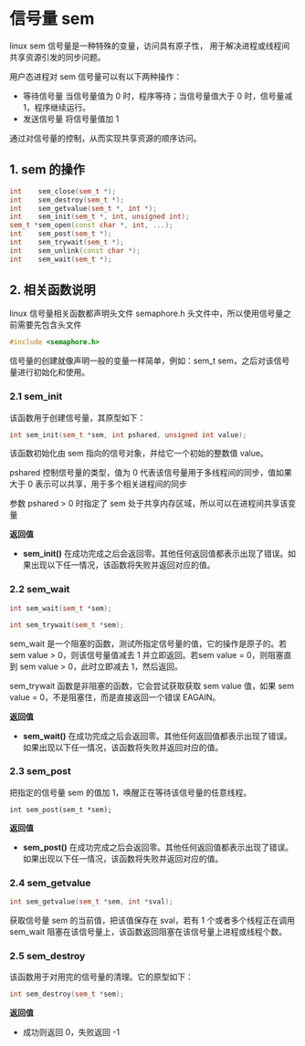 # 信号量 sem

linux sem 信号量是一种特殊的变量，访问具有原子性， 用于解决进程或线程间共享资源引发的同步问题。

用户态进程对 sem 信号量可以有以下两种操作：

*   等待信号量
    当信号量值为 0 时，程序等待；当信号量值大于 0 时，信号量减 1，程序继续运行。
*   发送信号量
    将信号量值加 1

通过对信号量的控制，从而实现共享资源的顺序访问。

## 1. sem 的操作

```c++
int    sem_close(sem_t *);
int    sem_destroy(sem_t *);
int    sem_getvalue(sem_t *, int *);
int    sem_init(sem_t *, int, unsigned int);
sem_t *sem_open(const char *, int, ...);
int    sem_post(sem_t *);
int    sem_trywait(sem_t *);
int    sem_unlink(const char *);
int    sem_wait(sem_t *);
```

## 2. 相关函数说明

linux 信号量相关函数都声明头文件 semaphore.h 头文件中，所以使用信号量之前需要先包含头文件

```c++
#include <semaphore.h>
```

信号量的创建就像声明一般的变量一样简单，例如：sem_t sem，之后对该信号量进行初始化和使用。

### 2.1 sem_init

该函数用于创建信号量，其原型如下：

```c++
int sem_init(sem_t *sem, int pshared, unsigned int value);
```

该函数初始化由 sem 指向的信号对象，并给它一个初始的整数值 value。

pshared 控制信号量的类型，值为 0 代表该信号量用于多线程间的同步，值如果大于 0 表示可以共享，用于多个相关进程间的同步

参数 pshared > 0 时指定了 sem 处于共享内存区域，所以可以在进程间共享该变量

**返回值**

*   **sem_init()** 在成功完成之后会返回零。其他任何返回值都表示出现了错误。如果出现以下任一情况，该函数将失败并返回对应的值。

### 2.2 sem_wait

```c++
int sem_wait(sem_t *sem); 

int sem_trywait(sem_t *sem);
```

sem_wait 是一个阻塞的函数，测试所指定信号量的值，它的操作是原子的。若 sem value > 0，则该信号量值减去 1 并立即返回。若sem value = 0，则阻塞直到 sem value > 0，此时立即减去 1，然后返回。

sem_trywait 函数是非阻塞的函数，它会尝试获取获取 sem value 值，如果 sem value = 0，不是阻塞住，而是直接返回一个错误 EAGAIN。

**返回值**

*   **sem_wait()** 在成功完成之后会返回零。其他任何返回值都表示出现了错误。如果出现以下任一情况，该函数将失败并返回对应的值。

### 2.3 sem_post

把指定的信号量 sem 的值加 1，唤醒正在等待该信号量的任意线程。

```c+++
int sem_post(sem_t *sem);
```

**返回值**

*   **sem_post()** 在成功完成之后会返回零。其他任何返回值都表示出现了错误。如果出现以下任一情况，该函数将失败并返回对应的值。

### 2.4 sem_getvalue

```c++
int sem_getvalue(sem_t *sem, int *sval);
```

获取信号量 sem 的当前值，把该值保存在 sval，若有 1 个或者多个线程正在调用 sem_wait 阻塞在该信号量上，该函数返回阻塞在该信号量上进程或线程个数。

### 2.5 sem_destroy

该函数用于对用完的信号量的清理。它的原型如下：

```c++
int sem_destroy(sem_t *sem);
```

**返回值**

*   成功则返回 0，失败返回 -1
